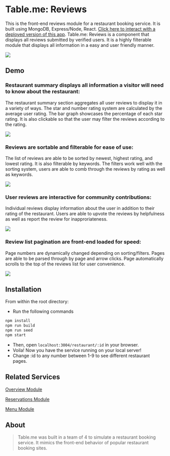 # Table.me: Reviews

This is the front-end reviews module for a restaurant booking service. It is built using MongoDB, Express/Node, React.
[Click here to interact with a deployed version of this app](http://bit.ly/table-me-reviews). Table.me: Reviews is a component that displays all reviews submitted by verified users. It is a highly filterable module that displays all information in a easy and user friendly manner.

<img src="https://i.imgur.com/IMe8jVM.gif" />

## Demo

### Restaurant summary displays all information a visitor will need to know about the restaurant:

The restaurant summary section aggregates all user reviews to display it in a variety of ways. The star and number rating system are calculated by the average user rating. The bar graph showcases the percentage of each star rating. It is also clickable so that the user may filter the reviews according to the rating.

<img src="https://i.imgur.com/EUdSWv0.gif" />

### Reviews are sortable and filterable for ease of use:

The list of reviews are able to be sorted by newest, highest rating, and lowest rating. It is also filterable by keywords. The filters work well with the sorting system, users are able to comb through the reviews by rating as well as keywords.

<img src="https://i.imgur.com/NwTDZcd.gif" />

### User reviews are interactive for community contributions:

Individual reviews display information about the user in addition to their rating of the restaurant. Users are able to upvote the reviews by helpfulness as well as report the review for inapproriateness.

<img src="https://i.imgur.com/6XYf413.gif" />

### Review list pagination are front-end loaded for speed:

Page numbers are dynamically changed depending on sorting/filters. Pages are able to be parsed through by page and arrow clicks. Page automatically scrolls to the top of the reviews list for user convenience.

<img src="https://i.imgur.com/OGRp7sF.gif" />

## Installation

From within the root directory:

- Run the following commands

```sh
npm install
npm run build
npm run seed
npm start
```

- Then, open `localhost:3004/restaurant/:id` in your browser.
- Voila! Now you have the service running on your local server!
- Change :id to any number between 1-9 to see different restaurant pages.

## Related Services

[Overview Module](https://github.com/table-me/overview-module)

[Reservations Module](https://github.com/table-me/reservations-module)

[Menu Module](https://github.com/table-me/menu-module)

## About

> Table.me was built in a team of 4 to simulate a restaurant booking service. It mimics the front-end behavior of popular restaurant booking sites.
